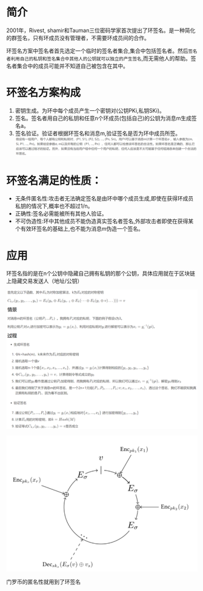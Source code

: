 
# 简介
2001年，Rivest, shamir和Tauman三位密码学家首次提出了环签名。是一种简化的群签名，只有环成员没有管理者，不需要环成员间的合作。

环签名方案中签名者首先选定一个临时的签名者集合,集合中包括签名者。然后`签名者利用自己的私钥和签名集合中其他人的公钥就可以独立的产生签名`,而无需他人的帮助。签名者集合中的成员可能并不知道自己被包含在其中。


# 环签名方案构成
1. 密钥生成。为环中每个成员产生一个密钥对(公钥PKi,私钥SKi)。
2. 签名。签名者用自己的私钥和任意n个环成员(包括自己)的公钥为消息m生成签名a。
3. 签名验证。验证者根据环签名和消息m,验证签名是否为环中成员所签。
![](pic/环签名-定义.png)

# 环签名满足的性质：
- 无条件匿名性:攻击者无法确定签名是由环中哪个成员生成,即使在获得环成员私钥的情况下,概率也不超过1/n。
- 正确性:签名必需能被所有其他人验证。
- 不可伪造性:环中其他成员不能伪造真实签名者签名,外部攻击者即使在获得某个有效环签名的基础上,也不能为消息m伪造一个签名。

# 应用

环签名指的是在n个公钥中隐藏自己拥有私钥的那个公钥，具体应用就在于区块链上隐藏交易发送人（地址/公钥）

![](pic/环签名.png)

![](pic/环签名-2.png)

门罗币的匿名性就用到了环签名
